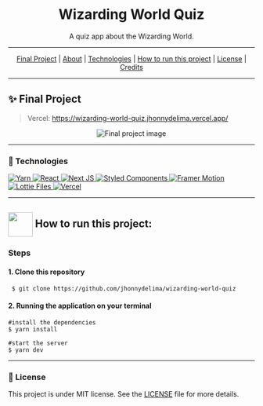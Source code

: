 <h1 align="center">Wizarding World Quiz</h1>
<p align="center">A quiz app about the Wizarding World.</p> 

---
<div align="center">
  <a href="#-final-project">Final Project</a> |
  <a href="#-about">About</a> |
  <a href="#-technologies">Technologies</a> |
  <a href="#-how-to-run-this-project">How to run this project</a> |
  <a href="#-license">License</a> |
  <a href="#-credits">Credits</a>
</div>

---
## ✨ Final Project
> Vercel: https://wizarding-world-quiz.jhonnydelima.vercel.app/

<p align="center">
  
<img alt="Final project image" src="https://github.com/jhonnydelima/wizarding-world-quiz/blob/main/home.png" />
  
</p>

---
### 🚀 Technologies
> <a href="https://yarnpkg.com">
 <img alt="Yarn" src="https://img.shields.io/badge/yarn-2C8EBB?style=for-the-badge&logo=yarn&logoColor=white"/>
</a>
<a href="https://reactjs.org">
  <img alt="React" src="https://img.shields.io/badge/React-20232A?style=for-the-badge&logo=react&logoColor=61DAFB" />
 </a> 
<a href="https://nextjs.org">
 <img alt="Next JS" src="https://img.shields.io/badge/next%20js%20-%23000000.svg?&style=for-the-badge&logo=next.js&logoColor=white"/>
</a>
<a href="https://styled-components.com">
 <img alt="Styled Components" src="https://img.shields.io/badge/-Styled_Components-db7092?style=for-the-badge&logo=styled-components&logoColor=000" />
</a>
<a href="https://www.framer.com/motion/">
 <img alt="Framer Motion" src="https://img.shields.io/badge/Framer_Motion%20-%23000000.svg?&style=for-the-badge&color=c41277"/>
</a>
<a href="https://lottiefiles.com">
 <img alt="Lottie Files" src="https://img.shields.io/badge/React_Lottie%20-%23000000.svg?&style=for-the-badge&color=2cc9b2"/>
</a>
<a href="https://vercel.com/">
 <img alt="Vercel" src="https://img.shields.io/badge/vercel%20-%23000000.svg?&style=for-the-badge&logo=vercel&logoColor=white"/>
</a>

---
<h2> <img src="https://i.dlpng.com/static/png/6577858_preview.png" width="50px" align="center"/> How to run this project: </h2>

<h3>Steps</h3>
<h4>1. Clone this repository</h4>

```
 $ git clone https://github.com/jhonnydelima/wizarding-world-quiz
```

<h4>2. Running the application on your terminal</h4>

```
#install the dependencies
$ yarn install

#start the server
$ yarn dev
```

---
### 📄 License
This project is under MIT license. See the [LICENSE](https://github.com/jhonnydelima/wizarding-world-quiz/blob/main/LICENSE) file for more details.